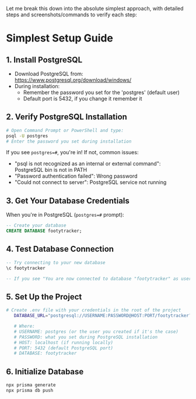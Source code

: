 Let me break this down into the absolute simplest approach, with detailed steps and screenshots/commands to verify each step:

# Simplest Setup Guide

## 1. Install PostgreSQL
- Download PostgreSQL from: https://www.postgresql.org/download/windows/
- During installation:
  - Remember the password you set for the 'postgres' (default user)
  - Default port is 5432, if you change it remember it

## 2. Verify PostgreSQL Installation
```bash
# Open Command Prompt or PowerShell and type:
psql -U postgres
# Enter the password you set during installation
```

If you see `postgres=#`, you're in! If not, common issues:
- "psql is not recognized as an internal or external command": PostgreSQL bin is not in PATH
- "Password authentication failed": Wrong password
- "Could not connect to server": PostgreSQL service not running

## 3. Get Your Database Credentials
When you're in PostgreSQL (`postgres=#` prompt):

```sql
-- Create your database
CREATE DATABASE footytracker;
```

## 4. Test Database Connection
```sql
-- Try connecting to your new database
\c footytracker

-- If you see "You are now connected to database "footytracker" as user <user>" - Perfect!
```

## 5. Set Up the Project
```bash
# Create .env file with your credentials in the root of the project
   DATABASE_URL="postgresql://USERNAME:PASSWORD@HOST:PORT/footytracker?schema=public"

   # Where:
   # USERNAME: postgres (or the user you created if it's the case)
   # PASSWORD: what you set during PostgreSQL installation
   # HOST: localhost (if running locally)
   # PORT: 5432 (default PostgreSQL port)
   # DATABASE: footytracker
```

## 6. Initialize Database
```bash
npx prisma generate
npx prisma db push
```
